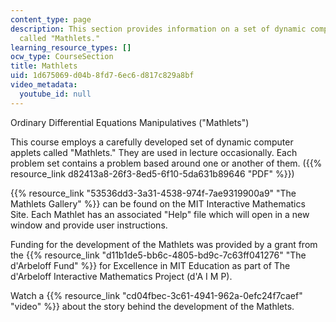 ```yaml
---
content_type: page
description: This section provides information on a set of dynamic computer applets
  called "Mathlets."
learning_resource_types: []
ocw_type: CourseSection
title: Mathlets
uid: 1d675069-d04b-8fd7-6ec6-d817c829a8bf
video_metadata:
  youtube_id: null
---
```


Ordinary Differential Equations Manipulatives ("Mathlets")

This course employs a carefully developed set of dynamic computer applets called "Mathlets." They are used in lecture occasionally. Each problem set contains a problem based around one or another of them. ({{% resource_link d82413a8-26f3-8ed5-6f10-5da631b89646 "PDF" %}})

{{% resource_link "53536dd3-3a31-4538-974f-7ae9319900a9" "The Mathlets Gallery" %}} can be found on the MIT Interactive Mathematics Site. Each Mathlet has an associated "Help" file which will open in a new window and provide user instructions.

Funding for the development of the Mathlets was provided by a grant from the {{% resource_link "d11b1de5-bb6c-4805-bd9c-7c63ff041276" "The d'Arbeloff Fund" %}} for Excellence in MIT Education as part of The d'Arbeloff Interactive Mathematics Project (d'A I M P).

Watch a {{% resource_link "cd04fbec-3c61-4941-962a-0efc24f7caef" "video" %}} about the story behind the development of the Mathlets.